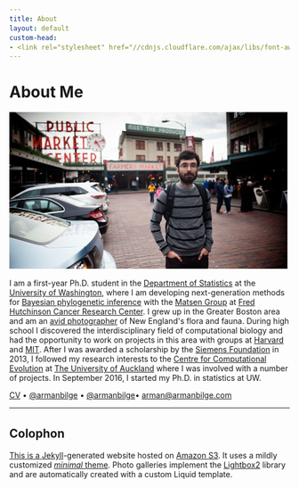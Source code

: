 ```yaml
---
title: About
layout: default
custom-head:
- <link rel="stylesheet" href="//cdnjs.cloudflare.com/ajax/libs/font-awesome/4.7.0/css/font-awesome.min.css">
---
```


# About Me

![Me](me.jpg)

I am a first-year Ph.D. student in the [Department of Statistics](//www.stat.washington.edu/) at the [University of Washington](//washington.edu/), where I am developing next-generation methods for [Bayesian phylogenetic inference](//en.wikipedia.org/wiki/Bayesian_inference_in_phylogeny/) with the [Matsen Group](//matsen.group/) at [Fred Hutchinson Cancer Research Center](//fredhutch.org/).
I grew up in the Greater Boston area and am an [avid photographer](/photos/) of New England's flora and fauna.
During high school I discovered the interdisciplinary field of computational biology and had the opportunity to work on projects in this area with groups at [Harvard](//www.oeb.harvard.edu/faculty/girguis/) and [MIT](//compbio.mit.edu/).
After I was awarded a scholarship by the [Siemens Foundation](//web.archive.org/web/20140906134706id_/http://www.siemens-foundation.org/en/competition/2013_winners.htm#3) in 2013, I followed my research interests to the [Centre for Computational Evolution](//compevol.auckland.ac.nz/) at [The University of Auckland](//auckland.ac.nz/) where I was involved with a number of projects.
In September 2016, I started my Ph.D. in statistics at UW.

<a href="/cv"><span class="octicon octicon-file-text"></span> CV</a> &bull;
<a href="mailto:arman@armanbilge.com"><i class="fa fa-twitter fa-lg" aria-hidden="true"></i> @armanbilge</a> &bull;
<a href="//github.com/armanbilge"><span class="octicon octicon-mark-github"></span> @armanbilge</a>&bull;
<a href="mailto:arman@armanbilge.com"><span class="octicon octicon-mail"></span> arman@armanbilge.com</a>

---

## Colophon <a href="//github.com/armanbilge/armanbilge.github.io"><span style="font-size: 24px" class="mega-octicon octicon-mark-github">

This is a [Jekyll](//www.jekyllrb.com/)-generated website hosted on [Amazon S3](//aws.amazon.com/s3).
It uses a mildly customized [*minimal* theme](//github.com/orderedlist/minimal).
Photo galleries implement the [Lightbox2](//lokeshdhakar.com/projects/lightbox2/) library and are automatically created with a custom Liquid template.
